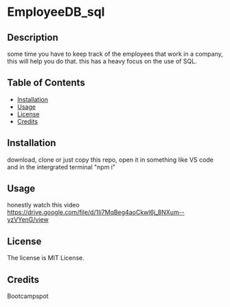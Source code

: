 # EmployeeDB_sql

## Description

some time you have to keep track of the employees that work in a company, this will help you do that. this has a heavy focus on the use of SQL.

## Table of Contents

-   [Installation](#installation)
-   [Usage](#usage)
-   [License](#license)
-   [Credits](#credits)

## Installation

download, clone or just copy this repo, open it in something like VS code and in the intergrated terminal "npm i"

## Usage

honestly watch this video 
https://drive.google.com/file/d/1Ii7MqBeg4aoCkwI6j_8NXum--yzVYenG/view

## License

The license is MIT License.

## Credits

Bootcampspot
